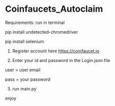 # Coinfaucets_Autoclaim


Requirements:
run in terminal

  pip install undetected-chromedriver
  
  pip install selenium



1. Register account here https://coinfaucet.io

2. Enter your id and password in the Login.json file

user = user email

pass = your password

3. run main.py



enjoy


